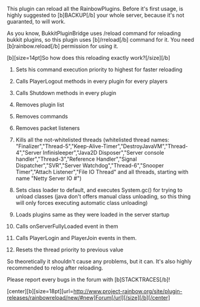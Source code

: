 This plugin can reload all the RainbowPlugins. Before it's first usage, is highly suggested to [b]BACKUP[/b] your whole server, because it's not guaranted, to will work.

As you know, BukkitPluginBridge uses /reload command for reloading bukkit plugins, so this plugin uses [b]/rreload[/b] command for it. You need [b]rainbow.reload[/b] permission for using it.

[b][size=14pt]So how does this reloading exactly work?[/size][/b]

1. Sets his command execution priority to highest for faster reloading
2. Calls PlayerLogout methods in every plugin for every players
3. Calls Shutdown methods in every plugin
4. Removes plugin list
5. Removes commands
6. Removes packet listeners
7. Kills all the not-whitelisted threads (whitelisted thread names: "Finalizer","Thread-5","Keep-Alive-Timer","DestroyJavaVM","Thread-4","Server Infinisleeper","Java2D Disposer","Server console handler","Thread-3","Reference Handler","Signal Dispatcher","SVR","Server Watchdog","Thread-6","Snooper Timer","Attach Listener","File IO Thread" and all threads, starting with name "Netty Server IO #")

8. Sets class loader to default, and executes System.gc() for trying to unload classes (java don't offers manual class unloading, so this thing will only forces executing automatic class unloading)

9. Loads plugins same as they were loaded in the server startup
10. Calls onServerFullyLoaded event in them
11. Calls PlayerLogin and PlayerJoin events in them.
12. Resets the thread priority to previous value

So theoretically it shouldn't cause any problems, but it can. It's also highly recommended to relog after reloading.


Please report every bugs in the forum with [b]STACKTRACES[/b]!

[center][b][size=18pt][url=http://www.project-rainbow.org/site/plugin-releases/rainbowreload/new/#new]Forum[/url][/size][/b][/center]
